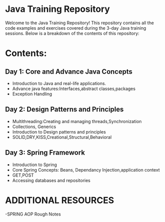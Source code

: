 # Java Training Repository
Welcome to the Java Training Repository! This repository contains all the code examples and exercises covered during the 3-day Java training sessions. Below is a breakdown of the contents of this repository:
# Contents:
## Day 1: Core and Advance Java Concepts
 - Introduction to Java and real-life applications.
 - Advance java features:Interfaces,abstract classes,packages
 - Exception Handling
## Day 2: Design Patterns and Principles
 - Multithreading:Creating and managing threads,Synchronization
 - Collections, Generics
 - Introduction to Design patterns and principles
 - SOLID,DRY,KISS,Creational,Structural,Behavioral
## Day 3: Spring Framework
 - Introduction to Spring
 - Core Spring Concepts: Beans, Dependancy Injection,application context
 - GET,POST
 - Accessing databases and repositories

# ADDITIONAL RESOURCES
 -SPRING AOP Rough Notes


  
  

